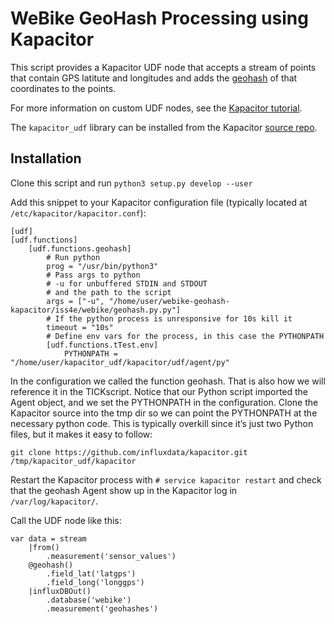 # WeBike GeoHash Processing using Kapacitor

This script provides a Kapacitor UDF node that accepts a stream of points that contain GPS latitute and longitudes and 
adds the [geohash](https://pypi.python.org/pypi/python-geohash/0.8.5) of that coordinates to the points.

For more information on custom UDF nodes, see the 
[Kapacitor tutorial](https://docs.influxdata.com/kapacitor/v1.1/examples/anomaly_detection/).

The `kapacitor_udf` library can be installed from the Kapacitor 
[source repo](https://github.com/influxdata/kapacitor/tree/master/udf/agent/py/).

## Installation

Clone this script and run `python3 setup.py develop --user`

Add this snippet to your Kapacitor configuration file (typically located at `/etc/kapacitor/kapacitor.conf`):
~~~
[udf]
[udf.functions]
    [udf.functions.geohash]
        # Run python
        prog = "/usr/bin/python3"
        # Pass args to python
        # -u for unbuffered STDIN and STDOUT
        # and the path to the script
        args = ["-u", "/home/user/webike-geohash-kapacitor/iss4e/webike/geohash.py.py"]
        # If the python process is unresponsive for 10s kill it
        timeout = "10s"
        # Define env vars for the process, in this case the PYTHONPATH
        [udf.functions.tTest.env]
            PYTHONPATH = "/home/user/kapacitor_udf/kapacitor/udf/agent/py"
~~~

In the configuration we called the function geohash. That is also how we will reference it in the TICKscript.
Notice that our Python script imported the Agent object, and we set the PYTHONPATH in the configuration.
Clone the Kapacitor source into the tmp dir so we can point the PYTHONPATH at the necessary python code.
This is typically overkill since it’s just two Python files, but it makes it easy to follow:
~~~
git clone https://github.com/influxdata/kapacitor.git /tmp/kapacitor_udf/kapacitor
~~~

Restart the Kapacitor process with `# service kapacitor restart` and check that the geohash Agent show up in the 
Kapacitor log in `/var/log/kapacitor/`.

Call the UDF node like this:
~~~
var data = stream
    |from()
        .measurement('sensor_values')
    @geohash()
        .field_lat('latgps')
        .field_long('longgps')
    |influxDBOut()
        .database('webike')
        .measurement('geohashes')
~~~
